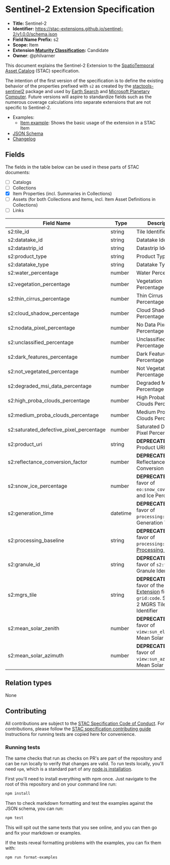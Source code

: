 # Sentinel-2 Extension Specification

- **Title:** Sentinel-2
- **Identifier:** <https://stac-extensions.github.io/sentinel-2/v1.0.0/schema.json>
- **Field Name Prefix:** s2
- **Scope:** Item
- **Extension [Maturity Classification](https://github.com/radiantearth/stac-spec/tree/master/extensions/README.md#extension-maturity):** Candidate
- **Owner**: @philvarner

This document explains the Sentinel-2 Extension to the [SpatioTemporal Asset Catalog](https://github.com/radiantearth/stac-spec) (STAC) specification.

The intention of the first version of the specification is to define the existing behavior of
the properties prefixed with `s2` as created by the [stactools-sentinel2](https://github.com/stactools-packages/sentinel2)
package and used by [Earth Search](https://earth-search.aws.element84.com/v1) and
[Microsoft Planetary Computer](https://planetarycomputer.microsoft.com/api/stac/v1). Future versions
will aspire to standardize fields such as the numerous coverage calculations into separate extensions
that are not specific to Sentinel-2.

- Examples:
  - [Item example](examples/item.json): Shows the basic usage of the extension in a STAC Item
- [JSON Schema](json-schema/schema.json)
- [Changelog](./CHANGELOG.md)

## Fields

The fields in the table below can be used in these parts of STAC documents:

- [ ] Catalogs
- [ ] Collections
- [x] Item Properties (incl. Summaries in Collections)
- [ ] Assets (for both Collections and Items, incl. Item Asset Definitions in Collections)
- [ ] Links

| Field Name                              | Type     | Description                                                  |
| --------------------------------------- | -------- | ------------------------------------------------------------ |
| s2:tile_id                              | string   | Tile Identifier                                              |
| s2:datatake_id                          | string   | Datatake Identifier                                          |
| s2:datastrip_id                         | string   | Datastrip Identifier                                         |
| s2:product_type                         | string   | Product Type                                                 |
| s2:datatake_type                        | string   | Datatake Type                                                |
| s2:water_percentage                     | number   | Water Percentage                                             |
| s2:vegetation_percentage                | number   | Vegetation Percentage                                        |
| s2:thin_cirrus_percentage               | number   | Thin Cirrus Percentage                                       |
| s2:cloud_shadow_percentage              | number   | Cloud Shadow Percentage                                      |
| s2:nodata_pixel_percentage              | number   | No Data Pixel Percentage                                     |
| s2:unclassified_percentage              | number   | Unclassified Percentage                                      |
| s2:dark_features_percentage             | number   | Dark Features Percentage                                     |
| s2:not_vegetated_percentage             | number   | Not Vegetated Percentage                                     |
| s2:degraded_msi_data_percentage         | number   | Degraded MSI Data Percentage                                 |
| s2:high_proba_clouds_percentage         | number   | High Probability Clouds Percentage                           |
| s2:medium_proba_clouds_percentage       | number   | Medium Probability Clouds Percentage                         |
| s2:saturated_defective_pixel_percentage | number   | Saturated Defective Pixel Percentage                         |
| s2:product_uri                          | string   | **DEPRECATED** Product URI                                   |
| s2:reflectance_conversion_factor        | number   | **DEPRECATED** Reflectance Conversion Factor                 |
| s2:snow_ice_percentage                  | number   | **DEPRECATED** in favor of `eo:snow_cover`. Snow and Ice Percentage |
| s2:generation_time                      | datetime | **DEPRECATED** in favor of `processing:datetime`. Generation Time |
| s2:processing_baseline                  | string   | **DEPRECATED** in favor of `processing:version`. [Processing Baseline](https://sentinels.copernicus.eu/web/sentinel/technical-guides/sentinel-2-msi/processing-baseline) |
| s2:granule_id                           | string   | **DEPRECATED** in favor of `s2:tile_id`. Granule Identifier  |
| s2:mgrs_tile                            | string   | **DEPRECATED** in favor of the [MGRS Extension](https://github.com/stac-extensions/mgrs) fields and `grid:code`. Sentinel-2 MGRS Tile Identifier |
| s2:mean_solar_zenith                    | number   | **DEPRECATED** in favor of `view:sun_elevation`. Mean Solar Zenith |
| s2:mean_solar_azimuth                   | number   | **DEPRECATED** in favor of `view:sun_azimuth`. Mean Solar Azimuth |

## Relation types

None

## Contributing

All contributions are subject to the
[STAC Specification Code of Conduct](https://github.com/radiantearth/stac-spec/blob/master/CODE_OF_CONDUCT.md).
For contributions, please follow the
[STAC specification contributing guide](https://github.com/radiantearth/stac-spec/blob/master/CONTRIBUTING.md) Instructions
for running tests are copied here for convenience.

### Running tests

The same checks that run as checks on PR's are part of the repository and can be run locally to verify that changes are valid.
To run tests locally, you'll need `npm`, which is a standard part of any [node.js installation](https://nodejs.org/en/download/).

First you'll need to install everything with npm once. Just navigate to the root of this
repository and on your command line run:

```bash
npm install
```

Then to check markdown formatting and test the examples against the JSON schema, you can run:

```bash
npm test
```

This will spit out the same texts that you see online, and you can then go and fix your markdown or examples.

If the tests reveal formatting problems with the examples, you can fix them with:

```bash
npm run format-examples
```
